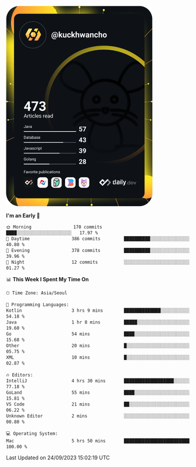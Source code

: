 <a href="https://app.daily.dev/kuckhwancho"><img src="https://github.com/kuckjwi0928/kuckjwi0928/blob/master/devcard.svg" width="400" alt="Kuckjwi Devcard"/></a>

<!--START_SECTION:waka-->
**I'm an Early 🐤** 

```text
🌞 Morning                170 commits         ████░░░░░░░░░░░░░░░░░░░░░   17.97 % 
🌆 Daytime                386 commits         ██████████░░░░░░░░░░░░░░░   40.80 % 
🌃 Evening                378 commits         ██████████░░░░░░░░░░░░░░░   39.96 % 
🌙 Night                  12 commits          ░░░░░░░░░░░░░░░░░░░░░░░░░   01.27 % 
```


📊 **This Week I Spent My Time On** 

```text
🕑︎ Time Zone: Asia/Seoul

💬 Programming Languages: 
Kotlin                   3 hrs 9 mins        ██████████████░░░░░░░░░░░   54.18 % 
Java                     1 hr 8 mins         █████░░░░░░░░░░░░░░░░░░░░   19.60 % 
Go                       54 mins             ████░░░░░░░░░░░░░░░░░░░░░   15.68 % 
Other                    20 mins             █░░░░░░░░░░░░░░░░░░░░░░░░   05.75 % 
XML                      10 mins             █░░░░░░░░░░░░░░░░░░░░░░░░   02.87 % 

🔥 Editors: 
IntelliJ                 4 hrs 30 mins       ███████████████████░░░░░░   77.18 % 
GoLand                   55 mins             ████░░░░░░░░░░░░░░░░░░░░░   15.81 % 
VS Code                  21 mins             ██░░░░░░░░░░░░░░░░░░░░░░░   06.22 % 
Unknown Editor           2 mins              ░░░░░░░░░░░░░░░░░░░░░░░░░   00.80 % 

💻 Operating System: 
Mac                      5 hrs 50 mins       █████████████████████████   100.00 % 
```


 Last Updated on 24/09/2023 15:02:19 UTC
<!--END_SECTION:waka-->
